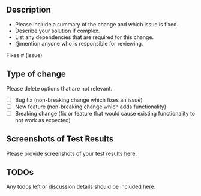 ## Description

- Please include a summary of the change and which issue is fixed.
- Describe your solution if complex.
- List any dependencies that are required for this change.
- @mention anyone who is responsible for reviewing.

Fixes # (issue)

## Type of change

Please delete options that are not relevant.

- [ ] Bug fix (non-breaking change which fixes an issue)
- [ ] New feature (non-breaking change which adds functionality)
- [ ] Breaking change (fix or feature that would cause existing functionality to not work as expected)

## Screenshots of Test Results

Please provide screenshots of your test results here.

## TODOs

Any todos left or discussion details should be included here.

